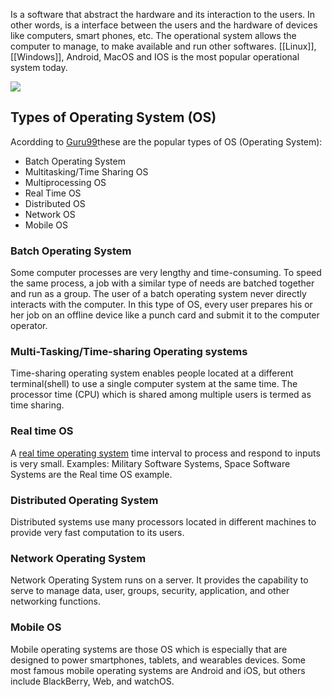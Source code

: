Is a software that abstract the hardware and its interaction to the users. In other words, is a interface between the users and the hardware of devices like computers, smart phones, etc. The operational system allows the computer to manage, to make available and run other softwares. 
[[Linux]], [[Windows]], Android, MacOS and IOS is the most popular operational system today.

![](https://www.guru99.com/images/1/011819_0753_OperatingSy1.png)

## Types of Operating System (OS)

Acordding to [Guru99](https://www.guru99.com/operating-system-tutorial.html)these are the popular types of OS (Operating System):

- Batch Operating System
- Multitasking/Time Sharing OS
- Multiprocessing OS
- Real Time OS
- Distributed OS
- Network OS
- Mobile OS
### Batch Operating System
Some computer processes are very lengthy and time-consuming. To speed the same process, a job with a similar type of needs are batched together and run as a group.
The user of a batch operating system never directly interacts with the computer. In this type of OS, every user prepares his or her job on an offline device like a punch card and submit it to the computer operator.
### Multi-Tasking/Time-sharing Operating systems
Time-sharing operating system enables people located at a different terminal(shell) to use a single computer system at the same time. The processor time (CPU) which is shared among multiple users is termed as time sharing.
### Real time OS
A [real time operating system](https://www.guru99.com/real-time-operating-system.html) time interval to process and respond to inputs is very small. Examples: Military Software Systems, Space Software Systems are the Real time OS example.
### Distributed Operating System
Distributed systems use many processors located in different machines to provide very fast computation to its users.
### Network Operating System
Network Operating System runs on a server. It provides the capability to serve to manage data, user, groups, security, application, and other networking functions.
### Mobile OS
Mobile operating systems are those OS which is especially that are designed to power smartphones, tablets, and wearables devices.
Some most famous mobile operating systems are Android and iOS, but others include BlackBerry, Web, and watchOS.
